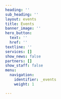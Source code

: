 ```yaml
---
heading: ''
sub_heading: ''
layout: events
title: Events
banner_image: ''
hero_button:
  text: ''
  href: ''
textline: ''
services: []
show_news: false
partners: []
show_staff: false
menu:
  navigation:
    identifier: _events
    weight: 1

---
```


